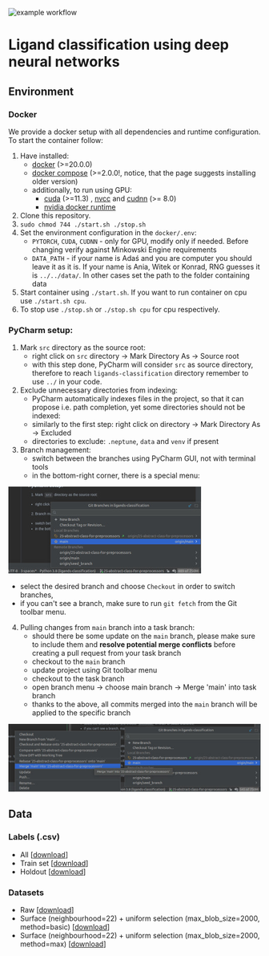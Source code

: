 ![example workflow](https://github.com/jkarolczak/ligands-classification/actions/workflows/python-app.yml/badge.svg)

# Ligand classification using deep neural networks

## Environment

### Docker

We provide a docker setup with all dependencies and runtime configuration. To start the container follow:

1. Have installed:
    - [docker](https://docs.docker.com/engine/install/)  (>=20.0.0)
    - [docker compose](https://docker-docs.netlify.app/compose/install/#install-compose) (>=2.0.0!, notice, that the
      page suggests installing older version)
    - additionally, to run using GPU:
        - [cuda](https://developer.nvidia.com/cuda-downloads) (>=11.3)
          , [nvcc](https://docs.nvidia.com/cuda/cuda-compiler-driver-nvcc/index.html)
          and [cudnn](https://developer.nvidia.com/cudnn) (>= 8.0)
        - [nvidia docker runtime](https://developer.nvidia.com/nvidia-container-runtime)
2. Clone this repository.
3. `sudo chmod 744 ./start.sh ./stop.sh`
4. Set the environment configuration in the `docker/.env`:
    - `PYTORCH`, `CUDA`, `CUDNN` - only for GPU, modify only if needed. Before changing verify against Minkowski Engine
      requirements
    - `DATA_PATH` - if your name is Adaś and you are computer you should leave it as it is. If your name is Ania, Witek
      or Konrad, RNG guesses it is `../../data/`. In other cases set the path to the folder containing data
5. Start container using `./start.sh`. If you want to run container on cpu use `./start.sh cpu`.
6. To stop use `./stop.sh` or `./stop.sh cpu` for cpu respectively.

### PyCharm setup: ###

1. Mark `src` directory as the source root:
    - right click on `src` directory -> Mark Directory As -> Source root
    - with this step done, PyCharm will consider `src` as source directory, therefore to reach `ligands-classification`
      directory remember to use `../` in your code.
2. Exclude unnecessary directories from indexing:
    - PyCharm automatically indexes files in the project, so that it can propose i.e. path completion, yet some
      directories should not be indexed:
    - similarly to the first step: right click on directory -> Mark Directory As -> Excluded
    - directories to exclude: `.neptune`, `data` and `venv` if present
3. Branch management:
    - switch between the branches using PyCharm GUI, not with terminal tools
    - in the bottom-right corner, there is a special menu:

![branch management](static/readme-images/branch-management-pycharm.jpg "branch management")

- select the desired branch and choose `Checkout` in order to switch branches,
- if you can't see a branch, make sure to run `git fetch` from the Git toolbar menu.

4. Pulling changes from `main` branch into a task branch:
    - should there be some update on the `main` branch, please make sure to include them and **resolve potential merge
      conflicts** before creating a pull request from your task branch
    - checkout to the `main` branch
    - update project using Git toolbar menu
    - checkout to the task branch
    - open branch menu -> choose main branch -> Merge 'main' into task branch
    - thanks to the above, all commits merged into the `main` branch will be applied to the specific branch

![update branch](static/readme-images/update-branch.jpg "update branch")

## Data

### Labels (.csv)

- All [[download](https://ligands.blob.core.windows.net/ligands/cmb_blob_labels.csv)]
- Train set [[download](https://ligands.blob.core.windows.net/ligands/train.csv)]
- Holdout [[download](https://ligands.blob.core.windows.net/ligands/holdout.csv)]

### Datasets

- Raw [[download](https://ligands.blob.core.windows.net/ligands/cmb_blob_labels.csv)]
- Surface (neighbourhood=22) + uniform selection (max_blob_size=2000,
  method=basic) [[download](https://ligands.blob.core.windows.net/ligands/blobs_shell_22_uniform_2000_basic.tar.gz)]
- Surface (neighbourhood=22) + uniform selection (max_blob_size=2000,
  method=max) [[download](https://ligands.blob.core.windows.net/ligands/blobs_shell_22_uniform_2000_max.tar.gz)]

